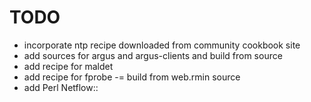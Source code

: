 TODO
====
- incorporate ntp recipe downloaded from community cookbook site
- add sources for argus and argus-clients and build from source
- add recipe for maldet
- add recipe for fprobe -= build from web.rmin source
- add Perl Netflow::
